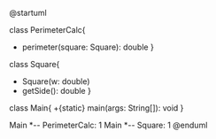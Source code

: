 @startuml

class PerimeterCalc{
+ perimeter(square: Square): double
}



class Square{

+ Square(w: double)
+ getSide(): double
}

class Main{
+{static} main(args: String[]): void
}


Main *-- PerimeterCalc: 1
Main *-- Square: 1
@enduml